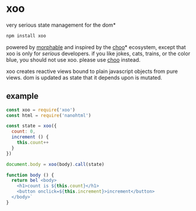 # xoo

very serious state management for the dom*

```js
npm install xoo
```

powered by [morphable](https://github.com/lukeburns/morphable) and inspired by the [choo](https://github.com/choojs/choo)\* ecosystem, except that xoo is only for *serious* developers. if you like jokes, cats, trains, or the color blue, you should not use xoo. please use [choo](https://github.com/choojs/choo) instead.

xoo creates reactive views bound to plain javascript objects from pure views. dom is updated as state that it depends upon is mutated.

## example

```js
const xoo = require('xoo')
const html = require('nanohtml')

const state = xoo({
  count: 0,
  increment () {
    this.count++
  }
})

document.body = xoo(body).call(state)

function body () {
  return bel`<body>
    <h1>count is ${this.count}</h1>
    <button onclick=${this.increment}>increment</button>
  </body>`
}
```
